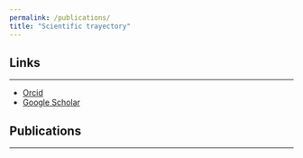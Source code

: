 ```yaml
---
permalink: /publications/
title: "Scientific trayectory"
---
```


## Links
---


- [Orcid](https://orcid.org/0000-0001-5216-7177)
- [Google Scholar](https://scholar.google.com/citations?user=VrNwDBQAAAAJ&hl=es)

## Publications
---

